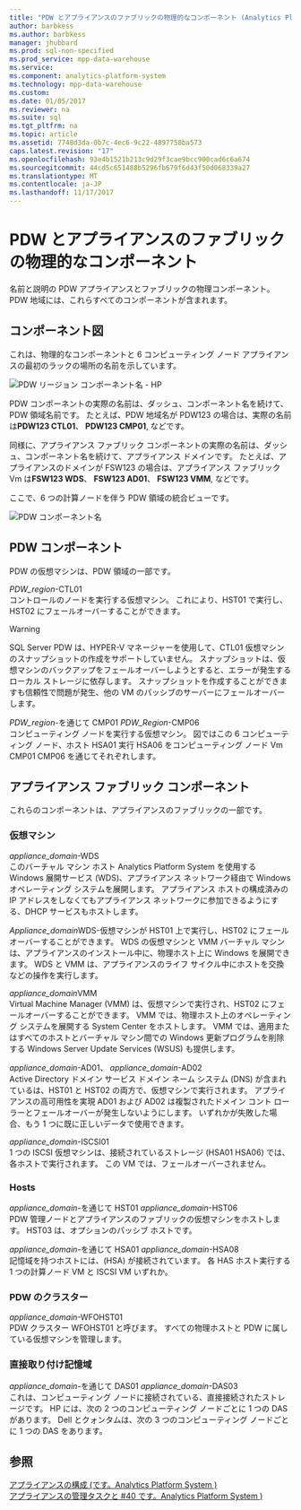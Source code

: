 ```yaml
---
title: "PDW とアプライアンスのファブリックの物理的なコンポーネント (Analytics Platform System)"
author: barbkess
ms.author: barbkess
manager: jhubbard
ms.prod: sql-non-specified
ms.prod_service: mpp-data-warehouse
ms.service: 
ms.component: analytics-platform-system
ms.technology: mpp-data-warehouse
ms.custom: 
ms.date: 01/05/2017
ms.reviewer: na
ms.suite: sql
ms.tgt_pltfrm: na
ms.topic: article
ms.assetid: 7748d3da-0b7c-4ec6-9c22-4897758ba573
caps.latest.revision: "17"
ms.openlocfilehash: 93e4b1521b213c9d29f3cae9bcc900cad6c6a674
ms.sourcegitcommit: 44cd5c651488b5296fb679f6d43f50d068339a27
ms.translationtype: MT
ms.contentlocale: ja-JP
ms.lasthandoff: 11/17/2017
---
```

# <a name="pdw-and-appliance-fabric-physical-components"></a>PDW とアプライアンスのファブリックの物理的なコンポーネント
名前と説明の PDW アプライアンスとファブリックの物理コンポーネント。 PDW 地域には、これらすべてのコンポーネントが含まれます。  
  
<!-- MISSING LINKS See also [HDInsight Physical Components &#40;Analytics Platform System&#41;](hdinsight-physical-components.md).  -->  
  
## <a name="diagrams"></a>コンポーネント図  
これは、物理的なコンポーネントと 6 コンピューティング ノード アプライアンスの最初のラックの場所の名前を示しています。  
  
![PDW リージョン コンポーネント名 - HP](./media/pdw-and-appliance-fabric-physical-components/APS_HW_ComponentNames-HP.png "APS_HW_ComponentNames HP")  
  
PDW コンポーネントの実際の名前は、ダッシュ、コンポーネント名を続けて、PDW 領域名前です。 たとえば、PDW 地域名が PDW123 の場合は、実際の名前は**PDW123 CTL01**、 **PDW123 CMP01**, などです。  
  
同様に、アプライアンス ファブリック コンポーネントの実際の名前は、ダッシュ、コンポーネント名を続けて、アプライアンス ドメインです。 たとえば、アプライアンスのドメインが FSW123 の場合は、アプライアンス ファブリック Vm は**FSW123 WDS**、 **FSW123 AD01**、 **FSW123 VMM**, などです。  
  
ここで、6 つの計算ノードを伴う PDW 領域の統合ビューです。  
  
![PDW コンポーネント名](./media/pdw-and-appliance-fabric-physical-components/APS_HW_Names.png "APS_HW_Names")  
  
## <a name="pdw"></a>PDW コンポーネント  
PDW の仮想マシンは、PDW 領域の一部です。  
  
*PDW_region*-CTL01  
コントロールのノードを実行する仮想マシン。 これにより、HST01 で実行し、HST02 にフェールオーバーすることができます。  
  
> [!WARNING]  
> SQL Server PDW は、HYPER-V マネージャーを使用して、CTL01 仮想マシンのスナップショットの作成をサポートしていません。 スナップショットは、仮想マシンのバックアップをフェールオーバーしようとすると、エラーが発生するローカル ストレージに依存します。 スナップショットを作成することができますも信頼性で問題が発生、他の VM のパッシブのサーバーにフェールオーバーします。  
  
*PDW_region*-を通じて CMP01 *PDW_Region*-CMP06  
コンピューティング ノードを実行する仮想マシン。 図ではこの 6 コンピューティング ノード、ホスト HSA01 実行 HSA06 をコンピューティング ノード Vm CMP01 CMP06 を通じてそれぞれします。  
  
## <a name="fabric"></a>アプライアンス ファブリック コンポーネント  
これらのコンポーネントは、アプライアンスのファブリックの一部です。  
  
### <a name="virtual-machines"></a>仮想マシン  
*appliance_domain*-WDS  
このバーチャル マシン ホスト Analytics Platform System を使用する Windows 展開サービス (WDS)、アプライアンス ネットワーク経由で Windows オペレーティング システムを展開します。 アプライアンス ホストの構成済みの IP アドレスをしなくてもアプライアンス ネットワークに参加できるようにする、DHCP サービスもホストします。  
  
*Appliance_domain*WDS-仮想マシンが HST01 上で実行し、HST02 にフェールオーバーすることができます。 WDS の仮想マシンと VMM バーチャル マシンは、アプライアンスのインストール中に、物理ホスト上に Windows を展開できます。 WDS と VMM は、アプライアンスのライフ サイクル中にホストを交換などの操作を実行します。  
  
*appliance_domain*VMM  
Virtual Machine Manager (VMM) は、仮想マシンで実行され、HST02 にフェールオーバーすることができます。 VMM では、物理ホスト上のオペレーティング システムを展開する System Center をホストします。 VMM では、適用またはすべてのホストとバーチャル マシン間での Windows 更新プログラムを削除する Windows Server Update Services (WSUS) も提供します。  
  
*appliance_domain*-AD01、 *appliance_domain*-AD02  
Active Directory ドメイン サービス ドメイン ネーム システム (DNS) が含まれているは、HST01 と HST02 の両方で、仮想マシンで実行されます。 アプライアンスの高可用性を実現 AD01 および AD02 は複製されたドメイン コント ローラーとフェールオーバーが発生しないようにします。 いずれかが失敗した場合、もう 1 つに既に正しいデータで使用できます。  
  
*appliance_domain*-ISCSI01  
1 つの ISCSI 仮想マシンは、接続されているストレージ (HSA01 HSA06) では、各ホストで実行されます。 この VM では、フェールオーバーされません。  
  
### <a name="hosts"></a>Hosts  
*appliance_domain*-を通じて HST01 *appliance_domain*-HST06  
PDW 管理ノードとアプライアンスのファブリックの仮想マシンをホストします。 HST03 は、オプションのパッシブ ホストです。  
  
*appliance_domain*-を通じて HSA01 *appliance_domain*-HSA08  
記憶域を持つホストには、(HSA) が接続されています。 各 HAS ホスト実行する 1 つの計算ノード VM と ISCSI VM いずれか。  
  
### <a name="cluster-for-pdw"></a>PDW のクラスター  
*appliance_domain*-WFOHST01  
PDW クラスター WFOHST01 と呼びます。 すべての物理ホストと PDW に属している仮想マシンを管理します。  
  
### <a name="direct-attached-storage"></a>直接取り付け記憶域  
*appliance_domain*-を通じて DAS01 *appliance_domain*-DAS03  
これは、コンピューティング ノードに接続されている、直接接続されたストレージです。 HP には、次の 2 つのコンピューティング ノードごとに 1 つの DAS があります。 Dell とクォンタムは、次の 3 つのコンピューティング ノードごとに 1 つの DAS をあります。  
  
## <a name="see-also"></a>参照  
<!-- MISSING LINKS [Hardware Configurations &#40;Analytics Platform System&#41;](../architecture/hardware-configurations.md)  -->  
[アプライアンスの構成 &#40;です。Analytics Platform System &#41;](appliance-configuration.md)  
[アプライアンスの管理タスクと #40 です。Analytics Platform System &#41;](appliance-management-tasks.md)  
  
